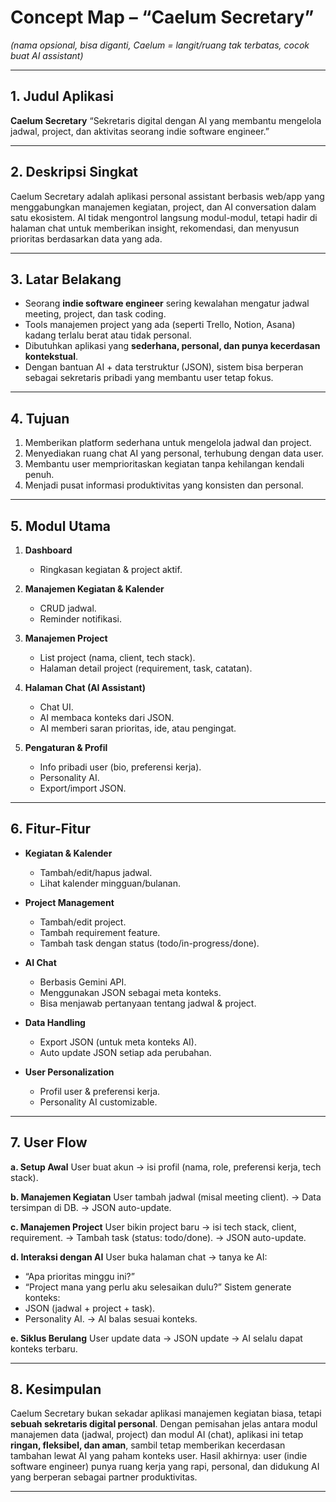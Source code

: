 # **Concept Map – “Caelum Secretary”**

*(nama opsional, bisa diganti, Caelum = langit/ruang tak terbatas, cocok buat AI assistant)*

---

## 1. Judul Aplikasi

**Caelum Secretary**
“Sekretaris digital dengan AI yang membantu mengelola jadwal, project, dan aktivitas seorang indie software engineer.”

---

## 2. Deskripsi Singkat

Caelum Secretary adalah aplikasi personal assistant berbasis web/app yang menggabungkan manajemen kegiatan, project, dan AI conversation dalam satu ekosistem. AI tidak mengontrol langsung modul-modul, tetapi hadir di halaman chat untuk memberikan insight, rekomendasi, dan menyusun prioritas berdasarkan data yang ada.

---

## 3. Latar Belakang

* Seorang **indie software engineer** sering kewalahan mengatur jadwal meeting, project, dan task coding.
* Tools manajemen project yang ada (seperti Trello, Notion, Asana) kadang terlalu berat atau tidak personal.
* Dibutuhkan aplikasi yang **sederhana, personal, dan punya kecerdasan kontekstual**.
* Dengan bantuan AI + data terstruktur (JSON), sistem bisa berperan sebagai sekretaris pribadi yang membantu user tetap fokus.

---

## 4. Tujuan

1. Memberikan platform sederhana untuk mengelola jadwal dan project.
2. Menyediakan ruang chat AI yang personal, terhubung dengan data user.
3. Membantu user memprioritaskan kegiatan tanpa kehilangan kendali penuh.
4. Menjadi pusat informasi produktivitas yang konsisten dan personal.

---

## 5. Modul Utama

1. **Dashboard**

   * Ringkasan kegiatan & project aktif.
2. **Manajemen Kegiatan & Kalender**

   * CRUD jadwal.
   * Reminder notifikasi.
3. **Manajemen Project**

   * List project (nama, client, tech stack).
   * Halaman detail project (requirement, task, catatan).
4. **Halaman Chat (AI Assistant)**

   * Chat UI.
   * AI membaca konteks dari JSON.
   * AI memberi saran prioritas, ide, atau pengingat.
5. **Pengaturan & Profil**

   * Info pribadi user (bio, preferensi kerja).
   * Personality AI.
   * Export/import JSON.

---

## 6. Fitur-Fitur

* **Kegiatan & Kalender**

  * Tambah/edit/hapus jadwal.
  * Lihat kalender mingguan/bulanan.
* **Project Management**

  * Tambah/edit project.
  * Tambah requirement feature.
  * Tambah task dengan status (todo/in-progress/done).
* **AI Chat**

  * Berbasis Gemini API.
  * Menggunakan JSON sebagai meta konteks.
  * Bisa menjawab pertanyaan tentang jadwal & project.
* **Data Handling**

  * Export JSON (untuk meta konteks AI).
  * Auto update JSON setiap ada perubahan.
* **User Personalization**

  * Profil user & preferensi kerja.
  * Personality AI customizable.

---

## 7. User Flow

**a. Setup Awal**
User buat akun → isi profil (nama, role, preferensi kerja, tech stack).

**b. Manajemen Kegiatan**
User tambah jadwal (misal meeting client).
→ Data tersimpan di DB.
→ JSON auto-update.

**c. Manajemen Project**
User bikin project baru → isi tech stack, client, requirement.
→ Tambah task (status: todo/done).
→ JSON auto-update.

**d. Interaksi dengan AI**
User buka halaman chat → tanya ke AI:

* “Apa prioritas minggu ini?”
* “Project mana yang perlu aku selesaikan dulu?”
  Sistem generate konteks:
* JSON (jadwal + project + task).
* Personality AI.
  → AI balas sesuai konteks.

**e. Siklus Berulang**
User update data → JSON update → AI selalu dapat konteks terbaru.

---

## 8. Kesimpulan

Caelum Secretary bukan sekadar aplikasi manajemen kegiatan biasa, tetapi **sebuah sekretaris digital personal**. Dengan pemisahan jelas antara modul manajemen data (jadwal, project) dan modul AI (chat), aplikasi ini tetap **ringan, fleksibel, dan aman**, sambil tetap memberikan kecerdasan tambahan lewat AI yang paham konteks user.
Hasil akhirnya: user (indie software engineer) punya ruang kerja yang rapi, personal, dan didukung AI yang berperan sebagai partner produktivitas.

---

